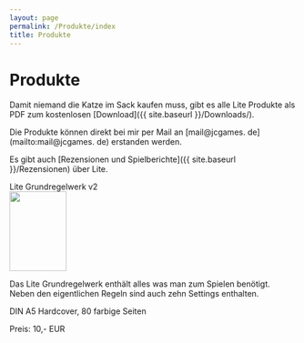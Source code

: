 ```yaml
---
layout: page
permalink: /Produkte/index
title: Produkte
---
```


# Produkte

Damit niemand die Katze im Sack kaufen muss, gibt es alle Lite Produkte als PDF zum kostenlosen [Download]({{ site.baseurl }}/Downloads/).

Die Produkte können direkt bei mir per Mail an [mail@jcgames. de](mailto:mail@jcgames. de) erstanden werden. 

Es gibt auch [Rezensionen und Spielberichte]({{ site.baseurl }}/Rezensionen) über Lite.

<div class="row row-cols-1 row-cols-sm-2 g-4">
    <div class="col">
        <div class="card bg-blue text-light h-100">
            <div class="card-header">Lite Grundregelwerk v2</div>
            <div class="card-body">
                <img class="border border-white float-start me-4" src="{{ site.baseurl }}/assets/images/thumbnails/grundregelwerkv2.png" width="100" height="140">
                <p>Das Lite Grundregelwerk enthält alles was man zum Spielen benötigt. Neben den eigentlichen Regeln sind auch zehn Settings enthalten.</p>
                <p>DIN A5 Hardcover, 80 farbige Seiten</p>
                <p>Preis: 10,- EUR</p>
            </div>
        </div>
    </div>
</div>
